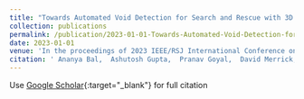 ```yaml
---
title: "Towards Automated Void Detection for Search and Rescue with 3D Perception"
collection: publications
permalink: /publication/2023-01-01-Towards-Automated-Void-Detection-for-Search-and-Rescue-with-3D-Perception
date: 2023-01-01
venue: 'In the proceedings of 2023 IEEE/RSJ International Conference on Intelligent Robots and Systems (IROS)'
citation: ' Ananya Bal,  Ashutosh Gupta,  Pranav Goyal,  David Merrick,  Robin Murphy,  Howie Choset, &quot;Towards Automated Void Detection for Search and Rescue with 3D Perception.&quot; In the proceedings of 2023 IEEE/RSJ International Conference on Intelligent Robots and Systems (IROS), 2023.'
---
```

Use [Google Scholar](https://scholar.google.com/scholar?q=Towards+Automated+Void+Detection+for+Search+and+Rescue+with+3D+Perception){:target="_blank"} for full citation